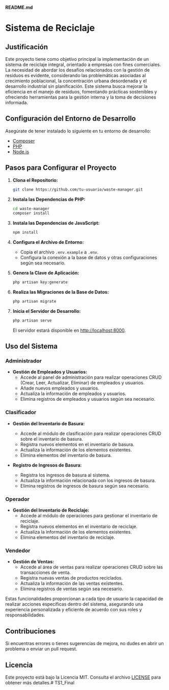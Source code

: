 **README.md**

# Sistema de Reciclaje

## Justificación

Este proyecto tiene como objetivo principal la implementación de un sistema de reciclaje integral, orientado a empresas con fines comerciales. La necesidad de abordar los desafíos relacionados con la gestión de residuos es evidente, considerando las problemáticas asociadas al crecimiento poblacional, la concentración urbana desordenada y el desarrollo industrial sin planificación. Este sistema busca mejorar la eficiencia en el manejo de residuos, fomentando prácticas sostenibles y ofreciendo herramientas para la gestión interna y la toma de decisiones informada.

## Configuración del Entorno de Desarrollo

Asegúrate de tener instalado lo siguiente en tu entorno de desarrollo:

- [Composer](https://getcomposer.org/)
- [PHP](https://www.php.net/)
- [Node.js](https://nodejs.org/)

## Pasos para Configurar el Proyecto

1. **Clona el Repositorio:**

    ```bash
    git clone https://github.com/tu-usuario/waste-manager.git
    ```

2. **Instala las Dependencias de PHP:**

    ```bash
    cd waste-manager
    composer install
    ```

3. **Instala las Dependencias de JavaScript:**

    ```bash
    npm install
    ```

4. **Configura el Archivo de Entorno:**

    - Copia el archivo `.env.example` a `.env`.
    - Configura la conexión a la base de datos y otras configuraciones según sea necesario.

5. **Genera la Clave de Aplicación:**

    ```bash
    php artisan key:generate
    ```

6. **Realiza las Migraciones de la Base de Datos:**

    ```bash
    php artisan migrate
    ```

7. **Inicia el Servidor de Desarrollo:**

    ```bash
    php artisan serve
    ```

    El servidor estará disponible en [http://localhost:8000](http://localhost:8000).

## Uso del Sistema

### Administrador

- **Gestión de Empleados y Usuarios:**
  - Accede al panel de administración para realizar operaciones CRUD (Crear, Leer, Actualizar, Eliminar) de empleados y usuarios.
  - Añade nuevos empleados y usuarios.
  - Actualiza la información de empleados y usuarios.
  - Elimina registros de empleados y usuarios según sea necesario.

### Clasificador

- **Gestión del Inventario de Basura:**
  - Accede al módulo de clasificación para realizar operaciones CRUD sobre el inventario de basura.
  - Registra nuevos elementos en el inventario de basura.
  - Actualiza la información de los elementos existentes.
  - Elimina elementos del inventario de basura.

- **Registro de Ingresos de Basura:**
  - Registra los ingresos de basura al sistema.
  - Actualiza la información relacionada con los ingresos de basura.
  - Elimina registros de ingresos de basura según sea necesario.

### Operador

- **Gestión del Inventario de Reciclaje:**
  - Accede al módulo de operaciones para gestionar el inventario de reciclaje.
  - Registra nuevos elementos en el inventario de reciclaje.
  - Actualiza la información de los elementos existentes.
  - Elimina elementos del inventario de reciclaje.

### Vendedor

- **Gestión de Ventas:**
  - Accede al área de ventas para realizar operaciones CRUD sobre las transacciones de venta.
  - Registra nuevas ventas de productos reciclados.
  - Actualiza la información de las ventas existentes.
  - Elimina registros de ventas según sea necesario.

Estas funcionalidades proporcionan a cada tipo de usuario la capacidad de realizar acciones específicas dentro del sistema, asegurando una experiencia personalizada y eficiente de acuerdo con sus roles y responsabilidades.

## Contribuciones

Si encuentras errores o tienes sugerencias de mejora, no dudes en abrir un problema o enviar un pull request.

## Licencia

Este proyecto está bajo la Licencia MIT. Consulta el archivo [LICENSE](LICENSE) para obtener más detalles.# TS1_Final
